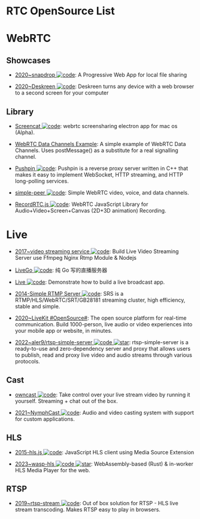 # RTC OpenSource List

# WebRTC

## Showcases

- [2020~snapdrop ![code](https://ng-tech.icu/assets/code.svg)](https://github.com/RobinLinus/snapdrop): A Progressive Web App for local file sharing

- [2020~Deskreen ![code](https://ng-tech.icu/assets/code.svg)](https://github.com/pavlobu/deskreen): Deskreen turns any device with a web browser to a second screen for your computer

## Library

- [Screencat ![code](https://ng-tech.icu/assets/code.svg)](https://github.com/maxogden/screencat): webrtc screensharing electron app for mac os (Alpha).

- [WebRTC Data Channels Example](https://parg.co/UsK): A simple example of WebRTC Data Channels. Uses postMessage() as a substitute for a real signalling channel.

- [Pushpin ![code](https://ng-tech.icu/assets/code.svg)](https://github.com/fanout/pushpin): Pushpin is a reverse proxy server written in C++ that makes it easy to implement WebSocket, HTTP streaming, and HTTP long-polling services.

- [simple-peer ![code](https://ng-tech.icu/assets/code.svg)](https://github.com/feross/simple-peer): Simple WebRTC video, voice, and data channels.

- [RecordRTC.js ![code](https://ng-tech.icu/assets/code.svg)](https://recordrtc.org): WebRTC JavaScript Library for Audio+Video+Screen+Canvas (2D+3D animation) Recording.

# Live

- [2017~video streaming service ![code](https://ng-tech.icu/assets/code.svg)](https://github.com/tabvn/video-streaming-service): Build Live Video Streaming Server use Ffmpeg Nginx Rtmp Module & Nodejs

- [LiveGo ![code](https://ng-tech.icu/assets/code.svg)](https://github.com/gwuhaolin/livego): 纯 Go 写的直播服务器

- [Live ![code](https://ng-tech.icu/assets/code.svg)](https://github.com/ltebean/Live): Demonstrate how to build a live broadcast app.

- [2014-Simple RTMP Server ![code](https://ng-tech.icu/assets/code.svg)](https://github.com/ossrs/srs): SRS is a RTMP/HLS/WebRTC/SRT/GB28181 streaming cluster, high efficiency, stable and simple.

- [2020~LiveKit #OpenSource#](https://livekit.io/): The open source platform for real-time communication. Build 1000-person, live audio or video experiences into your mobile app or website, in minutes.

- [2022~aler9/rtsp-simple-server ![code](https://ng-tech.icu/assets/code.svg) ![star](https://img.shields.io/github/stars/aler9/rtsp-simple-server)](https://github.com/aler9/rtsp-simple-server): rtsp-simple-server is a ready-to-use and zero-dependency server and proxy that allows users to publish, read and proxy live video and audio streams through various protocols.

## Cast

- [owncast ![code](https://ng-tech.icu/assets/code.svg)](https://github.com/owncast/owncast): Take control over your live stream video by running it yourself. Streaming + chat out of the box.

- [2021~NymphCast ![code](https://ng-tech.icu/assets/code.svg)](https://github.com/MayaPosch/NymphCast): Audio and video casting system with support for custom applications.

## HLS

- [2015-hls.js ![code](https://ng-tech.icu/assets/code.svg)](https://github.com/video-dev/hls.js/): JavaScript HLS client using Media Source Extension

- [2023~wasp-hls ![code](https://ng-tech.icu/assets/code.svg) ![star](https://img.shields.io/github/stars/peaBerberian/wasp-hls)](https://github.com/peaBerberian/wasp-hls): WebAssembly-based (Rust) & in-worker HLS Media Player for the web.

## RTSP

- [2019~rtsp-stream ![code](https://ng-tech.icu/assets/code.svg)](https://github.com/Roverr/rtsp-stream): Out of box solution for RTSP - HLS live stream transcoding. Makes RTSP easy to play in browsers.
